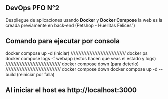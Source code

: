 ## DevOps  PFO N°2
Despliegue de aplicaciones usando **Docker** y **Docker Compose**
la web es la creada previamente en back-end (Petshop - Huellitas Felices”)


## Comando para ejecutar por consola

docker compose up -d (iniciar)
///////////////////////////////////
docker ps
docker compose logs -f webapp
(estos hacen que veas el estado y logs)
///////////////////////////////////
docker compose down
(para deterlo)
///////////////////////////////////
docker compose down
docker compose up -d --build
(reiniciar por falla)

## Al iniciar el host es http://localhost:3000



